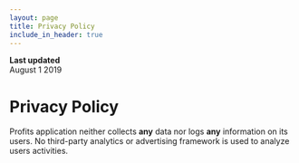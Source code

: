 ```yaml
---
layout: page
title: Privacy Policy
include_in_header: true
---
```


**Last updated**  
August 1 2019

# Privacy Policy
Profits application neither collects **any** data nor logs **any** information on its users.
No third-party analytics or advertising framework is used to analyze users activities.  

